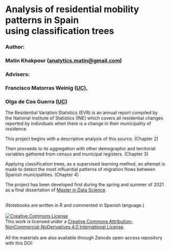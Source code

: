 # Analysis of residential mobility patterns in Spain<br>using classification trees

### Author:
### Matin Khakpour (analytics.matin@gmail.com)

### Advisers:
### Francisco Matorras Weinig ([UC](https://web.unican.es/departamentos/fmoderna/miembros-del-departamento/personal-docente-e-investigador/profesor?p=444EC84BA88B1062&a=2019)),
### Olga de Cos Guerra ([UC](https://web.unican.es/departamentos/geourb/miembros-del-departamento/personal-docente-e-investigador/profesor?p=CB0326360BA6B45D&a=2018))

The Residential Variation Statistics (EVR) is an annual report compiled by the National Institute of Statistics (INE) which covers all residential changes reported by individuals when there is a change in their municipality of residence.

This project begins with a descriptive analysis of this source. (Chapter 2)

Then proceeds to its aggregation with other demographic and territorial variables gathered from census and municipal registers. (Chapter 3)

Applying classification trees, as a supervised learning method, an attempt is made to detect the most influential patterns of migration flows between Spanish municipalities. (Chapter 4)

The project has been developed first during the spring and summer of 2021 as a final dissertation of [Master in Data Science](https://masterdatascience.ifca.es/).

<br>
(Notebooks are written in R and commented in Spanish language.)
<br>

<br>
<a rel="license" href="http://creativecommons.org/licenses/by-nc-nd/4.0/"><img alt="Creative Commons License" style="border-width:0" src="https://i.creativecommons.org/l/by-nc-nd/4.0/88x31.png" /></a><br />This work is licensed under a <a rel="license" href="http://creativecommons.org/licenses/by-nc-nd/4.0/">Creative Commons Attribution-NonCommercial-NoDerivatives 4.0 International License</a>.
<br>

<br>
All the materials are also available through Zenodo open-access repository with this DOI:
